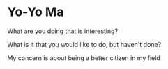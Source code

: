 # Yo-Yo Ma

What are you doing that is interesting?

What is it that you would like to do, but haven't done?

My concern is about being a better citizen in my field

